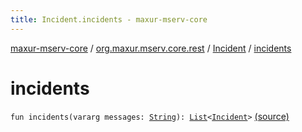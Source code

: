 ```yaml
---
title: Incident.incidents - maxur-mserv-core
---
```


[maxur-mserv-core](../../index.html) / [org.maxur.mserv.core.rest](../index.html) / [Incident](index.html) / [incidents](.)

# incidents

`fun incidents(vararg messages: `[`String`](https://kotlinlang.org/api/latest/jvm/stdlib/kotlin/-string/index.html)`): `[`List`](https://kotlinlang.org/api/latest/jvm/stdlib/kotlin.collections/-list/index.html)`<`[`Incident`](index.html)`>` [(source)](https://github.com/myunusov/maxur-mserv/tree/master/maxur-mserv-core/src/main/kotlin/org/maxur/mserv/core/rest/Incident.kt#L38)